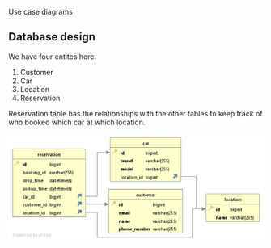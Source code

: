 <DRAFT>

<WIP> Use case diagrams

## Database design

We have four entites here. 

1. Customer
2. Car
2. Location
4. Reservation

Reservation table has the relationships with the other tables to keep track of who booked which car at which location.

![alt text](design.jpg "Title")